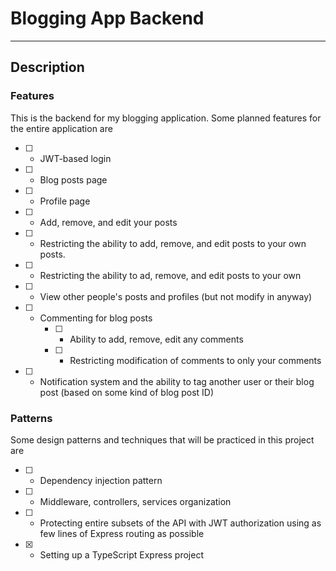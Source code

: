 # Blogging App Backend
---

## Description
### Features
This is the backend for my blogging application. Some planned features for the entire application are 
- [ ] - JWT-based login
- [ ] - Blog posts page
- [ ] - Profile page
- [ ] - Add, remove, and edit your posts
- [ ] - Restricting the ability to add, remove, and edit posts to your own posts.
- [ ] - Restricting the ability to ad, remove, and edit posts to your own 
- [ ] - View other people's posts and profiles (but not modify in anyway)
- [ ] - Commenting for blog posts
    - [ ] - Ability to add, remove, edit any comments
    - [ ] - Restricting modification of comments to only your comments
- [ ] - Notification system and the ability to tag another user or their blog post (based on some kind of blog post ID)

### Patterns
Some design patterns and techniques that will be practiced in this project are
- [ ] - Dependency injection pattern
- [ ] - Middleware, controllers, services organization
- [ ] - Protecting entire subsets of the API with JWT authorization using as few lines of Express routing as possible
- [x] - Setting up a TypeScript Express project
